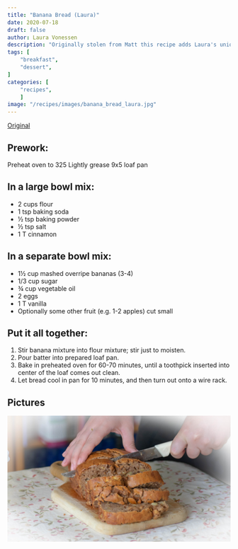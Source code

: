 ```yaml
---
title: "Banana Bread (Laura)"
date: 2020-07-18
draft: false
author: Laura Vonessen
description: "Originally stolen from Matt this recipe adds Laura's unique taste."
tags: [
    "breakfast",
    "dessert",
]
categories: [
    "recipes",
    ]
image: "/recipes/images/banana_bread_laura.jpg"
---
```


<script type="application/ld+json">
{
    "@context": "https://schema.org/",
    "@type": "Recipe",
    "name": "Banana Bread Laura",
    "image": [
        "/recipes/images/banana_bread_laura.jpg"
    ],
    "author": {
        "@type": "Person",
        "name": "Laura Vonessen"
    },
    "datePublished": "2020-07-18",
    "description": "Originally stolen from Matt this recipe adds Laura's unique taste.",
    "recipeCategory": "Dessert",
    "recipeCuisine": "American",
    "recipeIngredient": [
        "* 2 cups flour",
        "* 1 tsp baking soda",
        "* ½ tsp baking powder",
        "* ½ tsp salt",
        "* 1 T cinnamon"
    ],
    "recipeInstructions": [
        {
            "@type": "HowToSection",
            "name": "Prework",
            "itemListElement": [
                {
                    "@type": "HowToStep",
                    "text": "Preheat oven to 325"
                },
                {
                    "@type": "HowToStep",
                    "text": "Lightly grease 9x5 loaf pan"
                }
            ]
        },
        {
            "@type": "HowToStep",
            "name": "Mix dry ingredients",
            "text": "In a large bowl, combine flour, sugar, baking powder, and salt.",
            "url": "https://example.com/party-coffee-cake#step2",
            "image": "https://example.com/photos/party-coffee-cake/step2.jpg"
        },
        {
            "@type": "HowToStep",
            "name": "Add wet ingredients",
            "text": "Mix in the butter, eggs, and milk.",
            "url": "https://example.com/party-coffee-cake#step3",
            "image": "https://example.com/photos/party-coffee-cake/step3.jpg"
        },
        {
            "@type": "HowToStep",
            "name": "Spread into pan",
            "text": "Spread into the prepared pan.",
            "url": "https://example.com/party-coffee-cake#step4",
            "image": "https://example.com/photos/party-coffee-cake/step4.jpg"
        },
        {
            "@type": "HowToStep",
            "name": "Bake",
            "text": "Bake for 30 to 35 minutes, or until firm.",
            "url": "https://example.com/party-coffee-cake#step5",
            "image": "https://example.com/photos/party-coffee-cake/step5.jpg"
        },
        {
            "@type": "HowToStep",
            "name": "Enjoy",
            "text": "Allow to cool and enjoy.",
            "url": "https://example.com/party-coffee-cake#step6",
            "image": "https://example.com/photos/party-coffee-cake/step6.jpg"
        }
    ]
}
</script>
<link href="banana_bread_laura.json" rel="alternate" type="application/ld+json" />

[Original](./banana_bread_matt.html)

## Prework:
Preheat oven to 325
Lightly grease 9x5 loaf pan

## In a large bowl mix:
* 2 cups flour
* 1 tsp baking soda
* ½ tsp baking powder
* ½ tsp salt
* 1 T cinnamon

## In a separate bowl mix:
* 1½ cup mashed overripe bananas (3-4)
* 1/3 cup sugar
* ¾ cup vegetable oil
* 2 eggs
* 1 T vanilla
* Optionally some other fruit (e.g. 1-2 apples) cut small

## Put it all together:
1. Stir banana mixture into flour mixture; stir just to moisten.
2. Pour batter into prepared loaf pan.
3. Bake in preheated oven for 60-70 minutes, until a toothpick inserted into
center of the loaf comes out clean.
4. Let bread cool in pan for 10 minutes, and then turn out onto a wire rack.

## Pictures

![Fondue](images/banana_bread_laura.jpg)